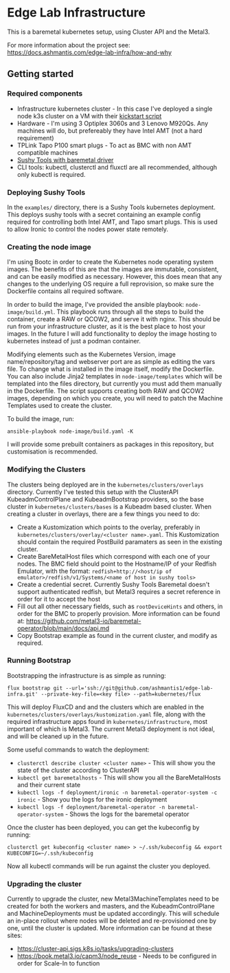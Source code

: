 # Edge Lab Infrastructure

This is a baremetal kubernetes setup, using Cluster API and the Metal3.

For more information about the project see: https://docs.ashmantis.com/edge-lab-infra/how-and-why

## Getting started 

### Required components
- Infrastructure kubernetes cluster - In this case I've deployed a single node k3s cluster on a VM with their [kickstart script](https://docs.k3s.io/quick-start)
- Hardware - I'm using 3 Optiplex 3060s and 3 Lenovo M920Qs. Any machines will do, but prefereably they have Intel AMT (not a hard requirement)
- TPLink Tapo P100 smart plugs - To act as BMC with non AMT compatible machines
- [Sushy Tools with baremetal driver](https://github.com/ashmantis1/sushy-tools-baremetal)
- CLI tools: kubectl, clusterctl and fluxctl are all recommended, although only kubectl is required. 

### Deploying Sushy Tools
In the `examples/` directory, there is a Sushy Tools kubernetes deployment. This deploys sushy tools with a secret containing an example config required for controlling both Intel AMT, and Tapo smart plugs. This is used to allow Ironic to control the nodes power state remotely.

### Creating the node image
I'm using Bootc in order to create the Kubernetes node operating system images. The benefits of this are that the images are immutable, consistent, and can be easily modified as necessary. However, this does mean that any changes to the underlying OS require a full reprovision, so make sure the Dockerfile contains all required software.

In order to build the image, I've provided the ansible playbook: `node-image/build.yml`. This playbook runs through all the steps to build the container, create a RAW or QCOW2, and serve it with nginx. This should be run from your infrastructure cluster, as it is the best place to host your images. In the future I will add functionality to deploy the image hosting to kubernetes instead of just a podman container.

Modifying elements such as the Kubernetes Version, image name/repository/tag and webserver port are as simple as editing the vars file. To change what is installed in the image itself, modify the Dockerfile. You can also include Jinja2 templates in `node-image/templates` which will be templated into the files directory, but currently you must add them manually in the Dockerfile. The script supports creating both RAW and QCOW2 images, depending on which you create, you will need to patch the Machine Templates used to create the cluster.

To build the image, run: 

`ansible-playbook node-image/build.yaml -K`

I will provide some prebuilt containers as packages in this repository, but customisation is recommended.

### Modifying the Clusters
The clusters being deployed are in the `kubernetes/clusters/overlays` directory. Currently I've tested this setup with the ClusterAPI KubeadmControlPlane and KubeadmBootstrap providers, so the base cluster in `kubernetes/clusters/bases` is a Kubeadm based cluster.
When creating a cluster in overlays, there are a few things you need to do: 
- Create a Kustomization which points to the overlay, preferably in `kubernetes/clusters/overlay/<cluster name>.yaml`. This Kustomization should contain the required PostBuild paramaters as seen in the existing cluster.
- Create BareMetalHost files which correspond with each one of your nodes. The BMC field should point to the Hostname/IP of your Redfish Emulator, with the format: `redfish+http://<host/ip of emulator>/redfish/v1/Systems/<name of host in sushy tools>`
- Create a credential secret. Currently Sushy Tools Baremetal doesn't support authenticated redfish, but Metal3 requires a secret reference in order for it to accept the host
- Fill out all other necessary fields, such as `rootDeviceHints` and others, in order for the BMC to properly provision. More information can be found at: https://github.com/metal3-io/baremetal-operator/blob/main/docs/api.md
- Copy Bootstrap example as found in the current cluster, and modify as required.

### Running Bootstrap
Bootstrapping the infrastructure is as simple as running: 

`flux bootstrap git --url='ssh://git@github.com/ashmantis1/edge-lab-infra.git' --private-key-file=<key file> --path=kubernetes/flux`

This will deploy FluxCD and and the clusters which are enabled in the `kubernetes/clusters/overlays/kustomization.yaml` file, along with the required infrastructure apps found in `kubernetes/infrastructure`, most important of which is Metal3. The current Metal3 deployment is not ideal, and will be cleaned up in the future.

Some useful commands to watch the deployment: 

- `clusterctl describe cluster <cluster name>` - This will show you the state of the cluster according to ClusterAPI
- `kubectl get baremetalhosts` - This will show you all the BareMetalHosts and their current state
- `kubectl logs -f deployment/ironic -n baremetal-operator-system -c ironic` - Show you the logs for the ironic deployment
- `kubectl logs -f deployment/baremetal-operator -n baremetal-operator-system` - Shows the logs for the baremetal operator

Once the cluster has been deployed, you can get the kubeconfig by running: 

`clusterctl get kubeconfig <cluster name> > ~/.ssh/kubeconfig && export KUBECONFIG=~/.ssh/kubeconfig`

Now all kubectl commands will be run against the cluster you deployed.

### Upgrading the cluster 
Currently to upgrade the cluster, new Metal3MachineTemplates need to be created for both the workers and masters, and the KubeadmControlPlane and MachineDeployments must be updated accordingly. This will schedule an in-place rollout where nodes will be deleted and re-provisioned one by one, until the cluster is updated.
More information can be found at these sites:
- https://cluster-api.sigs.k8s.io/tasks/upgrading-clusters
- https://book.metal3.io/capm3/node_reuse - Needs to be configured in order for Scale-In to function
  

